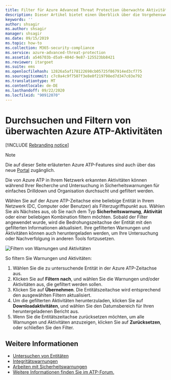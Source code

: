 ```yaml
---
title: Filter für Azure Advanced Threat Protection überwachte Aktivitäten und suchen
description: Dieser Artikel bietet einen Überblick über die Vorgehensweise zum Filtern und Durchsuchen von überwachten Aktivitäten mit Azure ATP.
keywords: ''
author: shsagir
ms.author: shsagir
manager: shsagir
ms.date: 09/15/2019
ms.topic: how-to
ms.collection: M365-security-compliance
ms.service: azure-advanced-threat-protection
ms.assetid: a546703b-d5a9-404d-9e87-125523bb8421
ms.reviewer: itargoet
ms.suite: ems
ms.openlocfilehash: 12826a5af178122698cb05725f867914ed3cf775
ms.sourcegitcommit: c7c0a4c9f7507f3e8e0f219798ed7d347c03e792
ms.translationtype: MT
ms.contentlocale: de-DE
ms.lasthandoff: 09/22/2020
ms.locfileid: "90912070"
---
```

# <a name="azure-atp-monitored-activities-search-and-filter"></a>Durchsuchen und Filtern von überwachten Azure ATP-Aktivitäten 

[!INCLUDE [Rebranding notice](includes/rebranding.md)]

> [!NOTE]
> Die auf dieser Seite erläuterten Azure ATP-Features sind auch über das neue [Portal](https://portal.cloudappsecurity.com) zugänglich.

Die von Azure ATP in Ihrem Netzwerk erkannten Aktivitäten können während Ihrer Recherche und Untersuchung in Sicherheitswarnungen für einfaches Drilldown und Organisation durchsucht und gefiltert werden.  

Wählen Sie auf der Azure ATP-Zeitachse eine beliebige Entität in Ihrem Netzwerk (DC, Computer oder Benutzer) als Filterzugriffspunkt aus. Wählen Sie als Nächstes aus, ob Sie nach dem Typ **Sicherheitswarnung**, **Aktivität** oder einer beliebigen Kombination filtern möchten. Sobald der Filter angewendet wurde, wird die Bedrohungszeitachse der Entität mit den gefilterten Informationen aktualisiert. Ihre gefilterten Warnungen und Aktivitäten können auch heruntergeladen werden, um Ihre Untersuchung oder Nachverfolgung in anderen Tools fortzusetzen. 

![Filtern von Warnungen und Aktivitäten](media/activities-filter.png)

So filtern Sie Warnungen und Aktivitäten:
 1. Wählen Sie die zu untersuchende Entität in der Azure ATP-Zeitachse aus. 
 2. Klicken Sie auf **Filtern nach**, und wählen Sie die Warnungen und/oder Aktivitäten aus, die gefiltert werden sollen. 
 3. Klicken Sie auf **Übernehmen**. Die Entitätszeitachse wird entsprechend den ausgewählten Filtern aktualisiert. 
 4. Um die gefilterten Aktivitäten herunterzuladen, klicken Sie auf **Downloadaktivitäten**, und wählen Sie den Datumsbereich für Ihren heruntergeladenen Bericht aus. 
 5. Wenn Sie die Entitätszeitachse zurücksetzen möchten, um alle Warnungen und Aktivitäten anzuzeigen, klicken Sie auf **Zurücksetzen**, oder schließen Sie den Filter. 


## <a name="see-also"></a>Weitere Informationen
- [Untersuchen von Entitäten](investigate-entity.md)
- [Integritätswarnungen](health-alerts.md)
- [Arbeiten mit Sicherheitswarnungen](working-with-suspicious-activities.md)
- [Weitere Informationen finden Sie im ATP-Forum.](https://aka.ms/azureatpcommunity)
